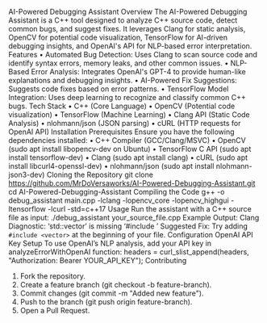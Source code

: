 AI-Powered Debugging Assistant
Overview
The AI-Powered Debugging Assistant is a C++ tool designed to analyze C++ source code, detect common bugs, and suggest fixes. It leverages Clang for static analysis, OpenCV for potential code visualization, TensorFlow for AI-driven debugging insights, and OpenAI's API for NLP-based error interpretation.
Features
•	Automated Bug Detection: Uses Clang to scan source code and identify syntax errors, memory leaks, and other common issues.
•	NLP-Based Error Analysis: Integrates OpenAI's GPT-4 to provide human-like explanations and debugging insights.
•	AI-Powered Fix Suggestions: Suggests code fixes based on error patterns.
•	TensorFlow Model Integration: Uses deep learning to recognize and classify common C++ bugs.
Tech Stack
•	C++ (Core Language)
•	OpenCV (Potential code visualization)
•	TensorFlow (Machine Learning)
•	Clang API (Static Code Analysis)
•	nlohmann/json (JSON parsing)
•	cURL (HTTP requests for OpenAI API)
Installation
Prerequisites
Ensure you have the following dependencies installed:
•	C++ Compiler (GCC/Clang/MSVC)
•	OpenCV (sudo apt install libopencv-dev on Ubuntu)
•	TensorFlow C API (sudo apt install tensorflow-dev)
•	Clang (sudo apt install clang)
•	cURL (sudo apt install libcurl4-openssl-dev)
•	nlohmann/json (sudo apt install nlohmann-json3-dev)
Cloning the Repository
git clone https://github.com/MrDoVersaworks/AI-Powered-Debugging-Assistant.git
cd AI-Powered-Debugging-Assistant
Compiling the Code
g++ -o debug_assistant main.cpp -lclang -lopencv_core -lopencv_highgui -ltensorflow -lcurl -std=c++17
Usage
Run the assistant with a C++ source file as input:
./debug_assistant your_source_file.cpp
Example Output:
Clang Diagnostic: ‘std::vector’ is missing ‘#include <vector>’
Suggested Fix: Try adding `#include <vector>` at the beginning of your file.
Configuration
OpenAI API Key Setup
To use OpenAI’s NLP analysis, add your API key in analyzeErrorWithOpenAI function:
headers = curl_slist_append(headers, "Authorization: Bearer YOUR_API_KEY");
Contributing
1.	Fork the repository.
2.	Create a feature branch (git checkout -b feature-branch).
3.	Commit changes (git commit -m "Added new feature").
4.	Push to the branch (git push origin feature-branch).
5.	Open a Pull Request.
